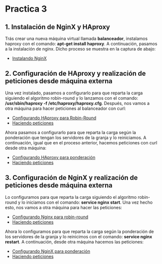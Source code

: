 # Practica 3

## 1. Instalación de NginX y HAproxy

Trás crear una nueva máquina virtual llamada **balanceador**, instalamos haproxy con el comando: **apt-get install haproxy**.
A continuación, pasamos a la instalación de nginx. Dicho proceso se muestra en la captura de abajo:

- [Instalando NginX](http://s1380.photobucket.com/user/adnan1989/media/install%20nginx_zpsexho8yyh.png)


## 2. Configuración de HAproxy y realización de peticiones desde máquina externa

Una vez instalado, pasamos a configurarlo para que reparta la carga siguiendo el algoritmo robin-round y lo lanzamos
con el comando: **/usr/sbin/haproxy -f /etc/haproxy/haproxy.cfg**. Después, nos vamos a otra máquina para hacer 
peticiones al balanceador con curl:

- [Configurando HAproxy para Robin-Round](http://s1380.photobucket.com/user/adnan1989/media/haproxy%20confi%20rr_zpsgpx6i02f.png)
- [Haciendo peticiones](http://s1380.photobucket.com/user/adnan1989/media/access%20haproxy%20robin-round_zpsd8xbbj29.png)

Ahora pasamos a configurarlo para que reparta la carga según la ponderación que tengan los servidores de la granja y lo reiniciamos.
A continuación, igual que en el proceso anterior, hacemos peticiones con curl desde otra máquina:

- [Configurando HAproxy para ponderación](http://s1380.photobucket.com/user/adnan1989/media/haproxy%20confi_zpsw3m6bm5a.png.html)
- [Haciendo peticiones](http://s1380.photobucket.com/user/adnan1989/media/access%20haproxy%20pond_zpst4dkk2wx.png.html)


## 3. Configuración de NginX y realización de peticiones desde máquina externa

Lo configuramos para que reparta la carga siguiendo el algoritmo robin-round y lo iniciamos con el comando: **service nginx start**. 
Una vez hecho esto, nos vamos a otra máquina para hacer las peticiones:

- [Configurando Nginx para robin-round](http://s1380.photobucket.com/user/adnan1989/media/nginx%20robin-round_zpsr3upnlnx.png.html)
- [Haciendo peticiones](http://s1380.photobucket.com/user/adnan1989/media/access%20nginx%20robin-round_zpsdubwftvk.png.html)

Ahora lo configuramos para que reparta la carga según la ponderación de los servidores de la granja y lo reinicimos con
el comando: **service nginx restart**. A continuación, desde otra máquina hacemos las peticiones:

- [Configurando NginX para ponderación](http://s1380.photobucket.com/user/adnan1989/media/nginx%20ponderacion_zpswkbehcxz.png.html)
- [Haciendo peticiones](http://s1380.photobucket.com/user/adnan1989/media/access%20nginx%20pond_zpsdnijz2va.png.html)
